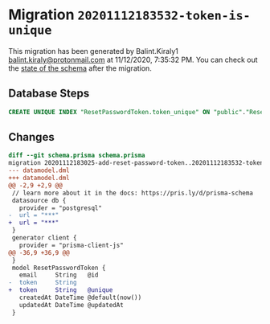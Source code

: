 # Migration `20201112183532-token-is-unique`

This migration has been generated by Balint.Kiraly1 <balint.kiraly@protonmail.com> at 11/12/2020, 7:35:32 PM.
You can check out the [state of the schema](./schema.prisma) after the migration.

## Database Steps

```sql
CREATE UNIQUE INDEX "ResetPasswordToken.token_unique" ON "public"."ResetPasswordToken"("token")
```

## Changes

```diff
diff --git schema.prisma schema.prisma
migration 20201112183025-add-reset-password-token..20201112183532-token-is-unique
--- datamodel.dml
+++ datamodel.dml
@@ -2,9 +2,9 @@
 // learn more about it in the docs: https://pris.ly/d/prisma-schema
 datasource db {
   provider = "postgresql"
-  url = "***"
+  url = "***"
 }
 generator client {
   provider = "prisma-client-js"
@@ -36,9 +36,9 @@
 }
 model ResetPasswordToken {
   email     String   @id
-  token     String
+  token     String   @unique
   createdAt DateTime @default(now())
   updatedAt DateTime @updatedAt
 }
```


